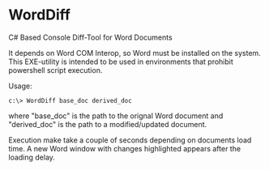 # WordDiff
C# Based Console Diff-Tool for Word Documents

It depends on Word COM Interop, so Word must be installed on the system. This EXE-utility is intended to be used in environments that prohibit powershell script execution.

Usage:

`c:\> WordDiff base_doc derived_doc`

where "base_doc" is the path to the orignal Word document and "derived_doc" is the path to a modified/updated document.

Execution make take a couple of seconds depending on documents load time. A new Word window with changes highlighted appears after the loading delay.
